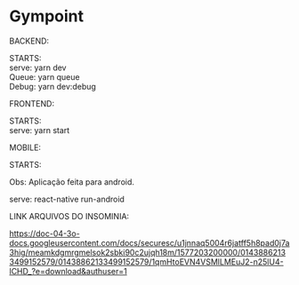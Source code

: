 # Gympoint

BACKEND:

STARTS: <br />
serve: yarn dev<br />
Queue: yarn queue<br />
Debug: yarn dev:debug<br />

FRONTEND:

STARTS:<br />
serve: yarn start

MOBILE:

STARTS:<br />

Obs: Aplicação feita para android.

serve: react-native run-android

LINK ARQUIVOS DO INSOMINIA:

https://doc-04-3o-docs.googleusercontent.com/docs/securesc/u1jnnaq5004r6jatff5h8pad0j7a3hig/meamkdgmrgmelsok2sbki90c2ujqh18m/1577203200000/01438862133499152579/01438862133499152579/1qmHtoEVN4VSMlLMEuJ2-n25lU4-lCHD_?e=download&authuser=1
